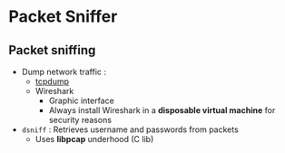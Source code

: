 # Packet Sniffer

## Packet sniffing

* Dump network traffic : 
  * [tcpdump](https://zcugni.gitbook.io/notes/tools/linux-bash-command/tcpdump)
  * Wireshark
    * Graphic interface
    * Always install Wireshark in a **disposable virtual machine** for security reasons
* `dsniff` : Retrieves username and passwords from packets
  * Uses **libpcap** underhood \(C lib\)

